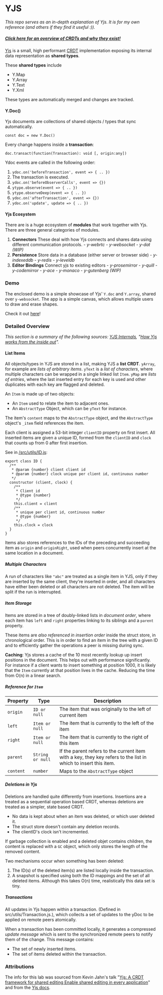 # YJS

_This repo serves as an in-depth explanation of Yjs. It is for my own reference (and others if they find it useful :))._

##### [Click here for an overview of CRDTs and why they exist!](https://github.com/jaqarrick/yjs-lab/blob/main/crdt.md)

[Yjs](https://github.com/yjs/yjs) is a small, high performant [CRDT](https://crdt.tech/implementations) implementation exposing its internal data representation as **shared types**.

These **shared types** include

- Y.Map
- Y.Array
- Y.Text
- Y.Xml

These types are automatically merged and changes are tracked.

#### Y.Doc()

Yjs documents are collections of shared objects / types that sync automatically.

```
const doc = new Y.Doc()
```
Every change happens inside a **transaction**:

`doc.transact(function(Transaction): void [, origin:any])`

Ydoc events are called in the following order: 

1. `ydoc.on('beforeTransaction', event => { .. })`
2. The transaction is executed.
3. `ydoc.on('beforeObserverCalls', event => {})`
4. `ytype.observe(event => { .. }) `
5. `ytype.observeDeep(event => { .. }) `
6. `ydoc.on('afterTransaction', event => {}) `
7. `ydoc.on('update', update => { .. }) `


#### Yjs Ecosystem

There are is a huge ecosystem of **modules** that work together with Yjs. There are three general categories of modules.

1. **Connectors**
   These deal with how Yjs connects and shares data using different communication protocols. - _y-webrtc_ - _y-websocket_ - _y-dat (WIP)_
2. **Persistence**
   Store data in a database (either server or browser side) - _y-indexeddb_ - _y-redis_ - _y-leveldb_
3. **Editor Bindings**
   Connect yjs to existing editors - _y-prosemirror_ - _y-quill_ - _y-codemirror_ - _y-ace_ - _y-monaco_ - _y-gutenberg (WIP)_

### Demo

The enclosed demo is a simple showcase of Yjs' `Y.doc` and `Y.array`, shared over `y-websocket`. The app is a simple canvas, which allows multiple users to draw and erase shapes.

Check it out [here](https://github.com/jaqarrick/yjs-lab/tree/main/demo)!

### Detailed Overview

_This section is a summary of the following sources: [YJS Internals](https://github.com/yjs/yjs/blob/main/INTERNALS.md), "[How Yjs works from the inside out](https://www.youtube.com/watch?v=0l5XgnQ6rB4)"._ 

#### List Items
All objects/types in YJS are stored in a list, making YJS a **list CRDT**. `yArray`, for example are _lists of arbitrary items_. `yText` is a _list of characters_, where multiple characters can be wrapped in a single linked list `Item`. `yMap` are _lists of entries_, where the last inserted entry for each key is used and other duplicates with each key are flagged and deleted. 

An `Item` is made up of two objects: 
- An `Item` used to relate the item to adjacent ones. 
- An `AbstractType` Object, which can be `yText` for instance. 

The item's `content` maps to the `AbstractType` object, and the `AbstractType` object's `_item` field references the item. 

Each client is assigned a 53-bit integer `clientID` property on first insert. 
All inserted items are given a unique ID, formed from the `clientID` and `clock` that counts up from 0 after first insertion. 

See in [/src/utils/ID.js](https://github.com/yjs/yjs/blob/main/src/utils/ID.js):
```
export class ID {
  /**
   * @param {number} client client id
   * @param {number} clock unique per client id, continuous number
   */
  constructor (client, clock) {
    /**
     * Client id
     * @type {number}
     */
    this.client = client
    /**
     * unique per client id, continuous number
     * @type {number}
     */
    this.clock = clock
  }
}
```

Items also stores references to the IDs of the preceding and succeeding item as `origin` and `originRight`, used when peers concurrently insert at the same location in a document. 

##### Multiple Characters 
A run of characters like `"abc"` are treated as a single item in YJS, only if they are inserted by the same client, they're inserted in order, and all characters have either been deleted or all characters are not deleted. The item will be split if the run is interrupted.  

##### Item Storage

Items are stored in a tree of doubly-linked lists in _document order_, where each item has `left` and `right` properties linking to its siblings and a `parent` property. 

These items are _also referenced in insertion order_ inside the struct store, in chronological order. This is in order to find an item in the tree with a given ID and to efficiently gather the operations a peer is missing during sync. 

**Caching**: Yjs stores a cache of the 10 most recently lookup up insert positions in the document. This helps out with performance significantly. For instance if a client wants to insert something at position 1000, it is likely that the `Item` currently at that position lives in the cache. Reducing the time from O(n) in a linear search. 

##### Reference for `Item`

 Property | Type | Description 
 --- | --- | ---
 `origin` | `ID or null` | The item that was originally to the left of current item
 `left` | `Item or null` | The item that is currently to the left of the item
 `right` | `Item or null` | The item that is currently to the right of this item 
 `parent` | `String or null` | If the parent refers to the current item with a key, they key refers to the list in which to insert this item. 
 `content` | `number` | Maps to the `AbstractType` object




##### Deletions in Yjs
Deletions are handled quite differently from insertions. Insertions are a treated as a sequential operation based CRDT, whereas deletions are treated as a simpler, state based CRDT. 
- No data is kept about when an item was deleted, or which user deleted it. 
- The struct store doesn't contain any deletion records. 
- The clientID's clock isn't incremented.

If garbage collection is enabled and a deleted objet contains children, the content is replaced with a `GC` object, which only stores the length of the removed content. 

Two mechanisms occur when something has been deleted: 
1. The ID(s) of the deleted item(s) are listed locally inside the transaction. 
2. A snapshot is specified using both the ID mappings and the set of all deleted items. Although this takes O(n) time, realistically this data set is tiny. 

##### Transactions
All updates in Yjs happen within a transaction. (Defined in src/utils/Transaction.js.), which collects a set of updates to the yDoc to be applied on remote peers atomically. 

When a transaction has been committed locally, it generates a compressed _update message_ which is sent to the synchronized remote peers to notify them of the change. This message contains: 
- The set of newly inserted items.
- The set of items deleted within the transaction.

### Attributions
The info for this lab was sourced from Kevin Jahn's talk "[Yjs: A CRDT framework for shared editing Enable shared editing in every application](https://www.youtube.com/watch?v=RqXMh4C_HkI)" and from the [Yjs docs](https://docs.yjs.dev/).
